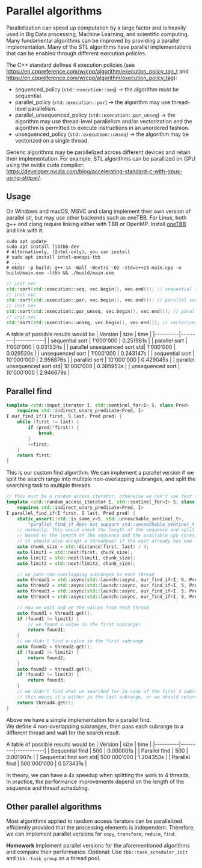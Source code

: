 # Parallel algorithms

Parallelization can speed up computation by a large factor and is heavily used in Big Data processing, Machine Learning, and scientific computing. Many fundamental algorithms can be improved by providing a parallel implementation. Many of the STL algorithms have parallel implementations that can be enabled through different execution policies.

The C++ standard defines 4 execution policies (see https://en.cppreference.com/w/cpp/algorithm/execution_policy_tag_t and https://en.cppreference.com/w/cpp/algorithm/execution_policy_tag):
* sequenced_policy (`std::execution::seq`) -> the algorithm must be sequential.
* parallel_policy (`std::execution::par`) -> the algorithm may use thread-level parallelism.
* parallel_unsequenced_policy (`std::execution::par_unseq`) -> the algorithm may use thread-level parallelism and/or vectorization and the algorithm is permitted to execute instructions in an unordered fashion.
* unsequenced_policy  (`std::execution::unseq`) -> the algorithm may be vectorized on a single thread.

Generic algorithms may be parallelized across different devices and retain their implementation. For example, STL algorithms can be parallized on GPU using the nvidia cuda compiler: https://developer.nvidia.com/blog/accelerating-standard-c-with-gpus-using-stdpar/.  


## Usage

On Windows and macOS, MSVC and clang implement their own version of parallel stl, but may use other backends such as oneTBB. For Linux, both g++ and clang require linking either with TBB or OpenMP. 
Install [oneTBB](https://github.com/uxlfoundation/oneTBB) and link with it:

```
sudo apt update
sudo apt install libtbb-dev
# Alternatively, (Intel-only), you can install
# sudo apt install intel-oneapi-tbb
# ...
# mkdir -p build; g++-14 -Wall -Wextra -O2 -std=c++23 main.cpp -o build/main.exe -ltbb && ./build/main.exe
```

```c++
// init vec 
std::sort(std::execution::seq, vec.begin(), vec.end()); // sequential sort
// init vec
std::sort(std::execution::par, vec.begin(), vec.end()); // parallel sort
// init vec
std::sort(std::execution::par_unseq, vec.begin(), vec.end()); // parallel + vectorized sort
// init vec
std::sort(std::execution::unseq, vec.begin(), vec.end()); // vectorized sort
```

A table of possible results would be
| Version  | size    | time       | 
|----------|---------|------------|
| sequential sort       |  1'000'000 | 0.251981s  |
| parallel sort       | 1'000'000 | 0.031534s |
| parallel unsequenced sort std| 1'000'000 | 0.029520s  |
| unsequenced sort       | 1'000'000 | 0.243147s  |
| sequential sort       |  10'000'000 | 2.956876s  |
| parallel sort       | 10'000'000 | 0.429045s |
| parallel unsequenced sort std| 10'000'000 | 0.385953s  |
| unsequenced sort       | 10'000'000 | 2.946679s  |

## Parallel find

```c++
template <std::input_iterator I, std::sentinel_for<I> S, class Pred>
    requires std::indirect_unary_predicate<Pred, I>
I our_find_if(I first, S last, Pred pred) {
    while (first != last) {
        if (pred(*first)) {
            break;
        }
        ++first;
    }
    return first;
}
```

This is our custom find algorithm. We can implement a parallel version if we split the search range into multiple non-overlapping subranges, and split the searching task to multiple threads. 

```c++
// this must be a random access iterator, otherwise we can't use fast traversal and the parallel algorithm would become useless
template <std::random_access_iterator I, std::sentinel_for<I> S, class Pred>
    requires std::indirect_unary_predicate<Pred, I>
I parallel_find_if(I first, S last, Pred pred) {
    static_assert(!std::is_same_v<S, std::unreachable_sentinel_t>,
        "parallel_find_if does not support std::unreachable_sentinel_t as the sentinel type.");
    // normally, this would check the length of the sequence and split it into chunks dynamically using an heuristic
    // based on the length of the sequence and the available cpu cores.
    // it should also accept a threadpool if the user already has one
    auto chunk_size = std::distance(first, last) / 4;
    auto limit1 = std::next(first, chunk_size);
    auto limit2 = std::next(limit1, chunk_size);
    auto limit3 = std::next(limit2, chunk_size);

    // we pass non-everlapping subranges to each thread
    auto thread1 = std::async(std::launch::async, our_find_if<I, S, Pred>, first, limit1, pred);
    auto thread2 = std::async(std::launch::async, our_find_if<I, S, Pred>, limit1, limit2, pred);
    auto thread3 = std::async(std::launch::async, our_find_if<I, S, Pred>, limit2, limit3, pred);
    auto thread4 = std::async(std::launch::async, our_find_if<I, S, Pred>, limit3, last, pred);

    // now we wait and ge the values from each thread
    auto found1 = thread1.get();
    if (found1 != limit1) {
        // we found a value in the first subrange!
        return found1;
    }
    // we didn't find a value in the first subrange
    auto found2 = thread2.get();
    if (found2 != limit2) {
        return found2;
    }
    auto found3 = thread3.get();
    if (found3 != limit3) {
        return found3;
    }
    // we didn't find what we searched for in none of the first 3 subranges
    // this means it's either in the last subrange, or we should return last
    return thread4.get(); 
}
```

Above we have a simple implementation for a parallel find.  
We define 4 non-overlapping subranges, then pass each subrange to a different thread and wait for the search result. 

A table of possible results would be
| Version  | size    | time       | 
|----------|---------|------------|
| Sequential find       |  500 | 0.000001s  |
| Parallel find       | 500 | 0.001907s |
| Sequential find sort std| 500'000'000 | 1.204353s  |
| Parallel find       | 500'000'000 | 0.573431s  |

In theory, we can have a 4x speedup when splitting the work to 4 threads. In practice, the performance improvements depend on the length of the sequence and thread scheduling.

## Other parallel algorithms

Most algorithms applied to random access iterators can be parallelized efficiently provided that the processing elements is independent. Therefore, we can implement parallel versions for `copy`, `transform`, `reduce`, `find`.

**Homework** Implement parallel versions for the aforementioned algorithms and compare their performance. Optional: Use `tbb::task_scheduler_init` and `tbb::task_group` as a thread pool.

